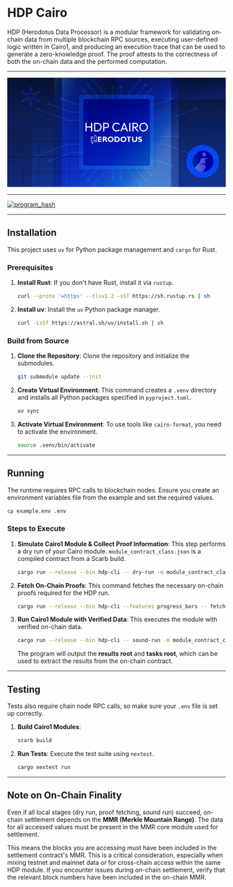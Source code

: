 # HDP Cairo

HDP (Herodotus Data Processor) is a modular framework for validating on-chain data from multiple blockchain RPC sources, executing user-defined logic written in Cairo1, and producing an execution trace that can be used to generate a zero-knowledge proof. The proof attests to the correctness of both the on-chain data and the performed computation.

---

<p align="center">
  <img src="./docs/HDPCairo.png" alt="HDP Cairo">
</p>

---

<p align="left">
  <a href="https://herodotusdev.github.io/hdp-cairo/program_hash.json">
    <img src="https://img.shields.io/badge/dynamic/json?url=https://herodotusdev.github.io/hdp-cairo/program_hash.json&query=$.program_hash&label=program_hash&color=blue&style=flat-square" alt="program_hash">
  </a>
</p>

---

## Installation

This project uses `uv` for Python package management and `cargo` for Rust.

### Prerequisites

1.  **Install Rust**: If you don't have Rust, install it via `rustup`.

    ```sh
    curl --proto '=https' --tlsv1.2 -sSf https://sh.rustup.rs | sh
    ```

2.  **Install uv**: Install the `uv` Python package manager.

    ```sh
    curl -LsSf https://astral.sh/uv/install.sh | sh
    ```

### Build from Source

1.  **Clone the Repository**: Clone the repository and initialize the submodules.

    ```sh
    git submodule update --init
    ```

2.  **Create Virtual Environment**: This command creates a `.venv` directory and installs all Python packages specified in `pyproject.toml`.

    ```sh
    uv sync
    ```

3.  **Activate Virtual Environment**: To use tools like `cairo-format`, you need to activate the environment.

    ```sh
    source .venv/bin/activate
    ```

---

## Running

The runtime requires RPC calls to blockchain nodes. Ensure you create an environment variables file from the example and set the required values.

```sh
cp example.env .env
```

### Steps to Execute

1.  **Simulate Cairo1 Module & Collect Proof Information**:
    This step performs a dry run of your Cairo module. `module_contract_class.json` is a compiled contract from a Scarb build.

    ```sh
    cargo run --release --bin hdp-cli -- dry-run -m module_contract_class.json --print_output
    ```

2.  **Fetch On-Chain Proofs**:
    This command fetches the necessary on-chain proofs required for the HDP run.

    ```sh
    cargo run --release --bin hdp-cli --features progress_bars -- fetch-proofs
    ```

3.  **Run Cairo1 Module with Verified Data**:
    This executes the module with verified on-chain data.

    ```sh
    cargo run --release --bin hdp-cli -- sound-run -m module_contract_class.json --print_output
    ```

    The program will output the **results root** and **tasks root**, which can be used to extract the results from the on-chain contract.

---

## Testing

Tests also require chain node RPC calls, so make sure your `.env` file is set up correctly.

1.  **Build Cairo1 Modules**:

    ```sh
    scarb build
    ```

2.  **Run Tests**:
    Execute the test suite using `nextest`.

    ```sh
    cargo nextest run
    ```

---

## Note on On-Chain Finality

Even if all local stages (dry run, proof fetching, sound run) succeed, on-chain settlement depends on the **MMR (Merkle Mountain Range)**. The data for all accessed values must be present in the MMR core module used for settlement.

This means the blocks you are accessing must have been included in the settlement contract's MMR. This is a critical consideration, especially when mixing testnet and mainnet data or for cross-chain access within the same HDP module. If you encounter issues during on-chain settlement, verify that the relevant block numbers have been included in the on-chain MMR.
